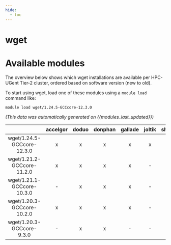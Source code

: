 ```yaml
---
hide:
  - toc
---
```


wget
====

# Available modules


The overview below shows which wget installations are available per HPC-UGent Tier-2 cluster, ordered based on software version (new to old).

To start using wget, load one of these modules using a `module load` command like:

```shell
module load wget/1.24.5-GCCcore-12.3.0
```

*(This data was automatically generated on {{modules_last_updated}})*  

| |accelgor|doduo|donphan|gallade|joltik|shinx|skitty|
| :---: | :---: | :---: | :---: | :---: | :---: | :---: | :---: |
|wget/1.24.5-GCCcore-12.3.0|x|x|x|x|x|x|x|
|wget/1.21.2-GCCcore-11.2.0|x|x|x|x|-|-|-|
|wget/1.21.1-GCCcore-10.3.0|-|x|x|x|-|-|-|
|wget/1.20.3-GCCcore-10.2.0|x|x|x|x|-|-|-|
|wget/1.20.3-GCCcore-9.3.0|-|x|x|-|-|-|-|
